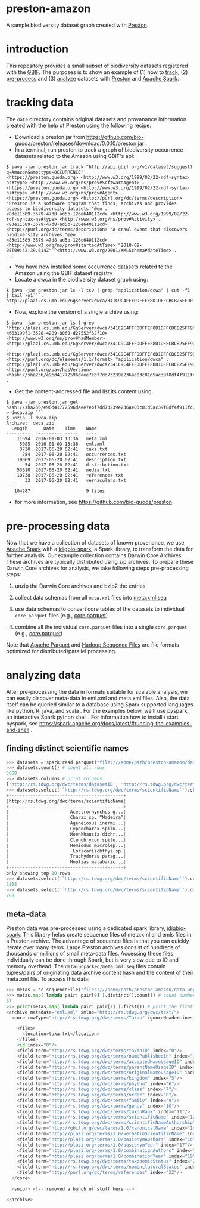 # preston-amazon
A sample biodiversity dataset graph created with [Preston](https://github.com/bio-guoda/preston).

# introduction
This repository provides a small subset of biodiversity datasets registered with the [GBIF](https://gbif.org). The purposes is to show an example of (1) how to [track](#tracking-data), (2) [pre-process](#pre-processing-data) and (3) [analyze](#analyzing-data) datasets with [Preston](https://preston.guoda.bio) and [Apache Spark](https://spark.apache.org). 


# tracking data

The ```data``` directory contains original datasets and provanance information created with the help of Preston using the following recipe:

* Download a preston jar from https://github.com/bio-guoda/preston/releases/download/0.0.10/preston.jar .
* In a terminal, run preston to track a graph of biodiversity occurrence datasets related to the Amazon using GBIF's api:

```console
$ java -jar preston.jar track "http://api.gbif.org/v1/dataset/suggest?q=Amazon&amp;type=OCCURRENCE"
<https://preston.guoda.org> <http://www.w3.org/1999/02/22-rdf-syntax-ns#type> <http://www.w3.org/ns/prov#SoftwareAgent> .
<https://preston.guoda.org> <http://www.w3.org/1999/02/22-rdf-syntax-ns#type> <http://www.w3.org/ns/prov#Agent> .
<https://preston.guoda.org> <http://purl.org/dc/terms/description> "Preston is a software program that finds, archives and provides access to biodiversity datasets."@en .
<83e11589-3579-47d8-ad5b-126e640112cd> <http://www.w3.org/1999/02/22-rdf-syntax-ns#type> <http://www.w3.org/ns/prov#Activity> .
<83e11589-3579-47d8-ad5b-126e640112cd> <http://purl.org/dc/terms/description> "A crawl event that discovers biodiversity archives."@en .
<83e11589-3579-47d8-ad5b-126e640112cd> <http://www.w3.org/ns/prov#startedAtTime> "2018-09-05T09:42:39.614Z"^^<http://www.w3.org/2001/XMLSchema#dateTime> .
...
```

* You have now installed some occurrence datasets related to the Amazon using the GBIF dataset registry
* Locate a dwca in the biodiversity dataset graph using:

```console 
$ java -jar preston.jar ls -l tsv | grep "application/dcwa" | cut -f1 | tail -n1```.
http://plazi.cs.umb.edu/GgServer/dwca/341C9C4FFFDDFFEF8D1DFFCBCB25FF90.zip
```

* Now, explore the version of a single archive using:

```console
$ java -jar preston.jar ls | grep "http://plazi.cs.umb.edu/GgServer/dwca/341C9C4FFFDDFFEF8D1DFFCBCB25FF90.zip"``` 
<663199f1-3528-4289-8069-d27552f62f10> <http://www.w3.org/ns/prov#hadMember> <http://plazi.cs.umb.edu/GgServer/dwca/341C9C4FFFDDFFEF8D1DFFCBCB25FF90.zip> .
<http://plazi.cs.umb.edu/GgServer/dwca/341C9C4FFFDDFFEF8D1DFFCBCB25FF90.zip> <http://purl.org/dc/elements/1.1/format> "application/dwca" .
<http://plazi.cs.umb.edu/GgServer/dwca/341C9C4FFFDDFFEF8D1DFFCBCB25FF90.zip> <http://purl.org/pav/hasVersion> <hash://sha256/e96d41772596daee7ebf7dd73239e236ae03c81d5ac39f8df4f911fc08776e98> .
```

* Get the content-addressed file and list its content using:

```console
$ java -jar preston.jar get hash://sha256/e96d41772596daee7ebf7dd73239e236ae03c81d5ac39f8df4f911fc08776e98 > dwca.zip ```
$ unzip -l dwca.zip
Archive:  dwca.zip
  Length      Date    Time    Name
---------  ---------- -----   ----
    11694  2016-01-03 13:36   meta.xml
     5085  2016-01-03 13:36   eml.xml
     3720  2017-06-20 02:41   taxa.txt
      284  2017-06-20 02:41   occurrences.txt
    19069  2017-06-20 02:41   description.txt
       54  2017-06-20 02:41   distribution.txt
    53610  2017-06-20 02:41   media.txt
    10738  2017-06-20 02:41   references.txt
       33  2017-06-20 02:41   vernaculars.txt
---------                     -------
   104287                     9 files
```

* for more information, see https://github.com/bio-guoda/preston .

# pre-processing data

Now that we have a collection of datasets of known provenance, we use [Apache Spark](https://apache.spark.org) with a [idigbio-spark](https://github.com/bio-guoda/idigbio-spark), a Spark library, to transform the data for further analysis. Our example collection contains Darwin Core Archives. These archives are typically distributed using zip archives. To prepare these Darwin Core archives for analysis, we take following steps pre-processing steps:  

1. unzip the Darwin Core archives and bzip2 the entries

2. collect data schemas from all ```meta.xml``` files into [meta.xml.seq](./data-unpacked/meta.xml.seq)

3. use data schemas to convert core tables of the datasets to individual ```core.parquet``` files (e.g., [core.parquet](./data-unpacked/22/0f/220f6dd60ceba458c9b942e205675773d336ab3b0227e3fc04e7c854c85811ad/core.parquet))

4. combine all the individual ```core.parquet``` files into a single ```core.parquet``` (e.g., [core.parquet](./core.parquet)) 

Note that [Apache Parquet](https://parquet.apache.org) and [Hadoop Sequence Files](https://wiki.apache.org/hadoop/SequenceFile) are file formats optimized for distributed/parallel processing. 

# analyzing data

After pre-processing the data in formats suitable for scalable analysis, we can easily discover meta-data in eml.xml and meta.xml files. Also, the data itself can be queried similar to a database using Spark supported languages like python, R, java, and scala . For the examples below, we'll use pyspark, an interactive Spark python shell . For information how to install / start pyspark, see https://spark.apache.org/docs/latest/#running-the-examples-and-shell . 

## finding distinct scientific names


```python
>>> datasets = spark.read.parquet("file:///some/path/preston-amazon/data-unpacked/core.parquet") # load aggregate data
>>> datasets.count() # count all rows
3858
>>> datasets.columns # print columns
['http://rs.tdwg.org/dwc/terms/datasetID', 'http://rs.tdwg.org/dwc/terms/specificEpithet', 'http://rs.tdwg.org/dwc/terms/order', 'http://rs.tdwg.org/dwc/terms/taxonID', 'http://rs.tdwg.org/dwc/terms/country', 'http://plazi.org/terms/1.0/basionymYear', 'http://gbif.org/dwc/terms/1.0/canonicalName', 'undefined0', 'http://rs.tdwg.org/dwc/terms/basisOfRecord', 'http://plazi.org/terms/1.0/combinationYear', 'http://plazi.org/terms/1.0/basionymAuthors', 'http://rs.tdwg.org/dwc/terms/scientificName', 'http://rs.tdwg.org/dwc/terms/decimalLatitude', 'http://rs.tdwg.org/dwc/terms/eventDate', 'http://rs.tdwg.org/dwc/terms/waterBody', 'http://rs.tdwg.org/dwc/terms/acceptedNameUsageID', 'http://rs.tdwg.org/dwc/terms/locationID', 'http://rs.tdwg.org/dwc/terms/taxonRank', 'http://rs.tdwg.org/dwc/terms/institutionCode', 'http://rs.tdwg.org/dwc/terms/phylum', 'http://purl.org/dc/terms/references', 'http://rs.tdwg.org/dwc/terms/originalNameUsageID', 'http://rs.tdwg.org/dwc/terms/individualCount', 'http://rs.tdwg.org/dwc/terms/kingdom', 'http://rs.tdwg.org/dwc/terms/year', 'http://rs.tdwg.org/dwc/terms/eventID', 'http://rs.tdwg.org/dwc/terms/identificationQualifier', 'http://rs.tdwg.org/dwc/terms/namePublishedIn', 'http://rs.tdwg.org/dwc/terms/scientificNameAuthorship', 'http://rs.tdwg.org/dwc/terms/taxonomicStatus', 'http://rs.tdwg.org/dwc/terms/decimalLongitude', 'http://rs.tdwg.org/dwc/terms/locality', 'http://rs.tdwg.org/dwc/terms/parentNameUsageID', 'http://rs.tdwg.org/dwc/terms/catalogNumber', 'http://rs.tdwg.org/dwc/terms/collectionCode', 'http://plazi.org/terms/1.0/combinationAuthors', 'http://purl.org/dc/terms/license', 'http://purl.org/dc/terms/bibliographicCitation', 'http://purl.org/dc/terms/accessRights', 'http://rs.tdwg.org/dwc/terms/family', 'http://rs.tdwg.org/dwc/terms/dynamicProperties', 'http://plazi.org/terms/1.0/verbatimScientificName', 'http://rs.tdwg.org/dwc/terms/eventRemarks', 'http://rs.tdwg.org/dwc/terms/class', 'http://rs.tdwg.org/dwc/terms/occurrenceID', 'http://rs.tdwg.org/dwc/terms/nomenclaturalStatus', 'http://rs.tdwg.org/dwc/terms/genus', 'http://purl.org/dc/terms/rightsHolder', 'http://www.w3.org/ns/prov#wasDerivedFrom']
>>> datasets.select('`http://rs.tdwg.org/dwc/terms/scientificName`').show(10) # show top 10 scientific names
+-------------------------------------------+
|http://rs.tdwg.org/dwc/terms/scientificName|
+-------------------------------------------+
|                       Acestrorhynchus g...|
|                       Charax sp. “Madeira”|
|                       Ageneiosus inermi...|
|                       Cyphocharax spilu...|
|                       Moenkhausia dichr...|
|                       Ctenobrycon spilu...|
|                       Hemiodus microlep...|
|                        Loricariichthys sp.|
|                       Trachydoras parag...|
|                       Hoplias malabaric...|
+-------------------------------------------+
only showing top 10 rows
>>> datasets.select('`http://rs.tdwg.org/dwc/terms/scientificName`').count()
3858
>>> datasets.select('`http://rs.tdwg.org/dwc/terms/scientificName`').distinct().count()
708
```

## meta-data

Preston data was pre-processed using a dedicated spark library, [idigbio-spark](https://github.com/bio-guoda/idigbio-spark). This library helps create sequence files of meta.xml and emls files in a Preston archive. The advantage of sequence files is that you can quickly iterate over many items. Large Preston archives consist of hundreds of thousands or millions of small meta-data files. Accessing these files individually can be done through Spark, but is very slow due to IO and memory overhead. The ```data-unpacked/meta.xml.seq``` files contain tuples/pairs of originating data archive content hash and the content of their meta.xml file. To access this data:

```python
>>> metas = sc.sequenceFile("files:///some/path/preston-amazon/data-unpacked/meta.xml.seq") # create the meta.xml RDD with (hash, xml string) tuples
>>> metas.map( lambda pair: pair[0] ).distinct().count() # count number of unique archive content hashes
37
>>> print(metas.map( lambda pair: pair[1] ).first()) # print the first meta.xml file
<archive metadata="eml.xml" xmlns="http://rs.tdwg.org/dwc/text/">
  <core rowType="http://rs.tdwg.org/dwc/terms/Taxon" ignoreHeaderLines="1" fieldsEnclosedBy="" linesTerminatedBy="\n" fieldsTerminatedBy="\t" encoding="UTF-8">

    <files>
      <location>taxa.txt</location>
    </files>
    <id index="0"/>
    <field term="http://rs.tdwg.org/dwc/terms/taxonID" index="0"/>
    <field term="http://rs.tdwg.org/dwc/terms/namePublishedIn" index="1"/>
    <field term="http://rs.tdwg.org/dwc/terms/acceptedNameUsageID" index="2"/>
    <field term="http://rs.tdwg.org/dwc/terms/parentNameUsageID" index="3"/>
    <field term="http://rs.tdwg.org/dwc/terms/originalNameUsageID" index="4"/>
    <field term="http://rs.tdwg.org/dwc/terms/kingdom" index="5"/>
    <field term="http://rs.tdwg.org/dwc/terms/phylum" index="6"/>
    <field term="http://rs.tdwg.org/dwc/terms/class" index="7"/>
    <field term="http://rs.tdwg.org/dwc/terms/order" index="8"/>
    <field term="http://rs.tdwg.org/dwc/terms/family" index="9"/>
    <field term="http://rs.tdwg.org/dwc/terms/genus" index="10"/>
    <field term="http://rs.tdwg.org/dwc/terms/taxonRank" index="11"/>
    <field term="http://rs.tdwg.org/dwc/terms/scientificName" index="12"/>
    <field term="http://rs.tdwg.org/dwc/terms/scientificNameAuthorship" index="13"/>
    <field term="http://gbif.org/dwc/terms/1.0/canonicalName" index="14"/>
    <field term="http://plazi.org/terms/1.0/verbatimScientificName" index="15"/>
    <field term="http://plazi.org/terms/1.0/basionymAuthors" index="16"/>
    <field term="http://plazi.org/terms/1.0/basionymYear" index="17"/>
    <field term="http://plazi.org/terms/1.0/combinationAuthors" index="18"/>
    <field term="http://plazi.org/terms/1.0/combinationYear" index="19"/>
    <field term="http://rs.tdwg.org/dwc/terms/taxonomicStatus" index="20"/>
    <field term="http://rs.tdwg.org/dwc/terms/nomenclaturalStatus" index="21"/>
    <field term="http://purl.org/dc/terms/references" index="22"/>
  </core>

  <snip/> <!-- removed a bunch of stuff here -->

</archive>

```

